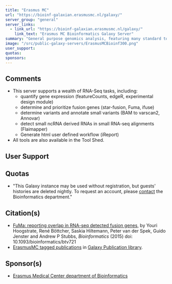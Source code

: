 ```yaml
---
title: "Erasmus MC"
url: "https://bioinf-galaxian.erasmusmc.nl/galaxy/"
server_group: "general"
server_links: 
  - link_url: "https://bioinf-galaxian.erasmusmc.nl/galaxy/"
    link_text: "Erasmus MC Bioinformatics Galaxy Server"
summary: "General purpose genomics analysis, featuring many standard tools plus many additional tools. "
image: "/src/public-galaxy-servers/ErasmusMCBioinf300.png"
user_support: 
quotas: 
sponsors: 
---
```


## Comments

* This server supports a wealth of RNA-Seq tasks, including:
  * quantify gene expression (featureCounts, edgeR, experimental design module)
  * determine and prioritize fusion genes (star-fusion, Fuma, ifuse)
  * determine variants and annotate small variants (BAM to varscan2, Annovar)
  * detect small ncRNA derived RNAs in small RNA-seq alignments (Flaimapper)
  * Generate html user defined workflow (iReport)
* All tools are also available in the Tool Shed.

## User Support


## Quotas

* "This Galaxy instance may be used without registration, but guests' histories are deleted nightly. To request an account, please [contact](mailto:a.stubbs@erasmusmc.nl) the Bioinformatics department."

## Citation(s)

* [FuMa: reporting overlap in RNA-seq detected fusion genes](http://bioinformatics.oxfordjournals.org/content/early/2015/12/09/bioinformatics.btv721.abstract), by Youri Hoogstrate, René Böttcher, Saskia Hiltemann, Peter van der Spek, Guido Jenster and Andrew P Stubbs, *Bioinformatics* (2015) doi: 10.1093/bioinformatics/btv721
* [ErasmusMC tagged publications](https://www.zotero.org/groups/1732893/galaxy/items/tag/%3EErasmusMC) in [Galaxy Publication library](/src/publication-library/index.md).


## Sponsor(s)

* [Erasmus Medical Center department of Bioinformatics](http://bioinformatics.erasmusmc.nl/)
